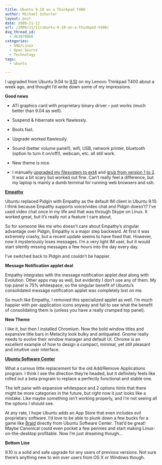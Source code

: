 ```yaml
---
title: Ubuntu 9.10 on a Thinkpad T400
author: Michael Schurter
layout: post
date: 2009-11-12
url: /2009/11/11/ubuntu-9-10-on-a-thinkpad-t400/
dsq_thread_id:
  - 463870966
categories:
  - GNU/Linux
  - Open Source
  - Technology
tags:
  - ubuntu

---
```

I upgraded from Ubuntu 9.04 to [9.10][1] on my Lenovo Thinkpad T400 about a week ago, and thought I&#8217;d write down some of my impressions.

**Good news**

  * ATI graphics card with proprietary binary driver &#8211; just works (much better than 9.04 as well).
  * Suspend & hibernate work flawlessly.
  * Boots fast.
  * Upgrade worked flawlessly.
  * Sound (better volume panel!), wifi, USB, network printer, bluetooth (option to turn it on/off!), webcam, etc. all still work.
  * New theme is nice.
  * I manually [upgraded my filesystem to ext4][2] and [grub from version 1 to 2][3]. It was a bit scary but worked out fine. Can&#8217;t really feel a difference, but my laptop is mainly a dumb terminal for running web browsers and ssh. </ul> 
    **[Empathy][4]**
    
    Ubuntu replaced Pidgin with Empathy as the default IM client in Ubuntu 9.10. I think because Empathy supports voice/video chat and Pidgin doesn&#8217;t? I&#8217;ve used video chat once in my life and that was through Skype on Linux. It worked great, but it&#8217;s really not a feature I care about.
    
    So for someone like me who doesn&#8217;t care about Empathy&#8217;s singular advantage over Pidgin, Empathy is a major step backward. At first it was extremely crashy, but a recent update seems to have fixed that. However, now it mysteriously loses messages. I&#8217;m a very light IM user, but it would start silently missing messages a few hours into the day every day.
    
    I&#8217;ve switched back to Pidgin and couldn&#8217;t be happier.
    
    **Message Notification applet deal**
    
    Empathy integrates with the message notification applet deal along with Evolution. Other apps may as well, but evidently I don&#8217;t use any of them. My top panel is 75% whitespace, so the singular benefit of Ubuntu&#8217;s consolidated message notification applet was completely lost on me.
    
    So much like Empathy, I removed this specialized applet as well. I&#8217;m much happier with per-application icons anyway and fail to see what the benefit of consolidating them is (unless you have a really cramped top panel).
    
    **New Theme**
    
    I like it, but then I installed Chromium. Now the bold window titles and expansive title bars in Metacity look bulky and antiquated. Gnome really needs to evolve their window manager and default UI. Chrome is an excellent example of how to design a compact, minimal, yet still pleasant and intuitive user interface.
    
    **[Ubuntu Software Center][5]**
    
    What a curious little replacement for the old Add/Remove Applications program. I think I see the direction they&#8217;re headed, but it definitely feels like rolled out a beta program to replace a perfectly functional and stable one.
    
    The left pane with expansive whitespace and 2 options _hints_ that there might be more categories in the future, but right now it just looks like a mistake. Like maybe something isn&#8217;t working properly, and I&#8217;m not seeing all the options I should see.
    
    At any rate, I hope Ubuntu adds an App Store that even includes evil proprietary software. I&#8217;d love to be able to plunk down a few bucks for a game like [Braid][6] directly from Ubuntu Software Center. That&#8217;d be great! Maybe Canonical could even pocket a few pennies and start making Linux-on-the-desktop profitable. Now I&#8217;m just dreaming though&#8230;
    
    **Bottom Line**
    
    9.10 is a solid and safe upgrade for any users of previous versions. Not sure there&#8217;s anything new to win over users from OS X or Windows though.

 [1]: http://www.ubuntu.com/products/whatisubuntu/910features
 [2]: http://ext4.wiki.kernel.org/index.php/Ext4_Howto#Converting_an_ext3_filesystem_to_ext4
 [3]: https://wiki.ubuntu.com/KernelTeam/Grub2Testing
 [4]: http://live.gnome.org/Empathy
 [5]: https://wiki.ubuntu.com/SoftwareCenter
 [6]: http://braid-game.com/
